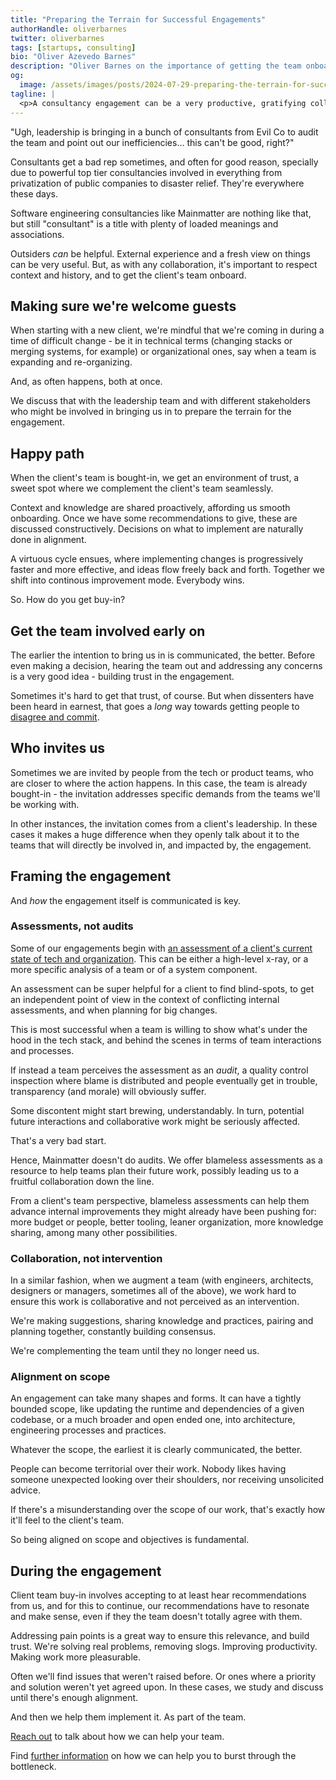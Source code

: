 ```yaml
---
title: "Preparing the Terrain for Successful Engagements"
authorHandle: oliverbarnes
twitter: oliverbarnes
tags: [startups, consulting]
bio: "Oliver Azevedo Barnes"
description: "Oliver Barnes on the importance of getting the team onboard when bringing in a consultancy"
og:
  image: /assets/images/posts/2024-07-29-preparing-the-terrain-for-successful-engagements/og-image.jpg
tagline: |
  <p>A consultancy engagement can be a very productive, gratifying collaborative process. That's _if_ the client's team is onboard with having it come in to help</p>
---
```


"Ugh, leadership is bringing in a bunch of consultants from Evil Co to audit the team and point out our inefficiencies… this can't be good, right?"

Consultants get a bad rep sometimes, and often for good reason, specially due to powerful top tier consultancies involved in everything from privatization of public companies to disaster relief. They're everywhere these days.

Software engineering consultancies like Mainmatter are nothing like that, but still "consultant" is a title with plenty of loaded meanings and associations.

Outsiders _can_ be helpful. External experience and a fresh view on things can be very useful. But, as with any collaboration, it's important to respect context and history, and to get the client's team onboard.

## Making sure we're welcome guests

When starting with a new client, we're mindful that we're coming in during a time of difficult change - be it in technical terms (changing stacks or merging systems, for example) or organizational ones, say when a team is expanding and re-organizing.

And, as often happens, both at once.

We discuss that with the leadership team and with different stakeholders who might be involved in bringing us in to prepare the terrain for the engagement.

## Happy path

When the client's team is bought-in, we get an environment of trust, a sweet spot where we complement the client's team seamlessly.

Context and knowledge are shared proactively, affording us smooth onboarding. Once we have some recommendations to give, these are discussed constructively. Decisions on what to implement are naturally done in alignment.

A virtuous cycle ensues, where implementing changes is progressively faster and more effective, and ideas flow freely back and forth. Together we shift into continous improvement mode. Everybody wins.

So. How do you get buy-in?

## Get the team involved early on

The earlier the intention to bring us in is communicated, the better. Before even making a decision, hearing the team out and addressing any concerns is a very good idea - building trust in the engagement.

Sometimes it's hard to get that trust, of course. But when dissenters have been heard in earnest, that goes a _long_ way towards getting people to [disagree and commit](https://en.wikipedia.org/wiki/Disagree_and_commit).

## Who invites us

Sometimes we are invited by people from the tech or product teams, who are closer to where the action happens. In this case, the team is already bought-in - the invitation addresses specific demands from the teams we'll be working with.

In other instances, the invitation comes from a client's leadership. In these cases it makes a huge difference when they openly talk about it to the teams that will directly be involved in, and impacted by, the engagement.

## Framing the engagement

And _how_ the engagement itself is communicated is key.

### Assessments, not audits

Some of our engagements begin with [an assessment of a client's current state of tech and organization](https://mainmatter.com/services/strategic-advice/). This can be either a high-level x-ray, or a more specific analysis of a team or of a system component.

An assessment can be super helpful for a client to find blind-spots, to get an independent point of view in the context of conflicting internal assessments, and when planning for big changes.

This is most successful when a team is willing to show what's under the hood in the tech stack, and behind the scenes in terms of team interactions and processes.

If instead a team perceives the assessment as an _audit_, a quality control inspection where blame is distributed and people eventually get in trouble, transparency (and morale) will obviously suffer.

Some discontent might start brewing, understandably. In turn, potential future interactions and collaborative work might be seriously affected.

That's a very bad start.

Hence, Mainmatter doesn't do audits. We offer blameless assessments as a resource to help teams plan their future work, possibly leading us to a fruitful collaboration down the line.

From a client's team perspective, blameless assessments can help them advance internal improvements they might already have been pushing for: more budget or people, better tooling, leaner organization, more knowledge sharing, among many other possibilities.

### Collaboration, not intervention

In a similar fashion, when we augment a team (with engineers, architects, designers or managers, sometimes all of the above), we work hard to ensure this work is collaborative and not perceived as an intervention.

We're making suggestions, sharing knowledge and practices, pairing and planning together, constantly building consensus.

We're complementing the team until they no longer need us.

### Alignment on scope

An engagement can take many shapes and forms. It can have a tightly bounded scope, like updating the runtime and dependencies of a given codebase, or a much broader and open ended one, into architecture, engineering processes and practices.

Whatever the scope, the earliest it is clearly communicated, the better.

People can become territorial over their work. Nobody likes having someone unexpected looking over their shoulders, nor receiving unsolicited advice.

If there's a misunderstanding over the scope of our work, that's exactly how it'll feel to the client's team.

So being aligned on scope and objectives is fundamental.

## During the engagement

Client team buy-in involves accepting to at least hear recommendations from us, and for this to continue, our recommendations have to resonate and make sense, even if they the team doesn't totally agree with them.

Addressing pain points is a great way to ensure this relevance, and build trust. We're solving real problems, removing slogs. Improving productivity. Making work more pleasurable.

Often we'll find issues that weren't raised before. Or ones where a priority and solution weren't yet agreed upon. In these cases, we study and discuss until there's enough alignment.

And then we help them implement it. As part of the team.

[Reach out](/contact/) to talk about how we can help your team.

Find [further information](/services/team-reinforcement/) on how we can help you to burst through the bottleneck.
